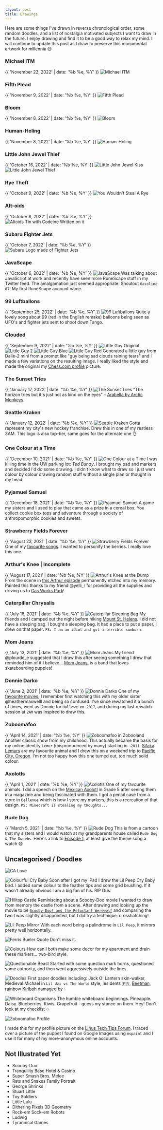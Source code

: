 ```yaml
---
layout: post
title: Drawings
---
```


Here are some things I've drawn in reverse chronological order, some random doodles, and a list of nostalgia motivated subjects I want to draw in the future. I enjoy drawing and find it to be a good way to relax my mind. I will continue to update this post as I draw to preserve this monumental artwork for millennia :relieved:

<!-- pink pills for pale people, built to spill remake covers -->

### Michael ITM

{{ 'November 22, 2022' | date: '%b %e, %Y' }}
![Michael ITM](/assets/drawings/michael-itm.png)
<!-- TODO -->

### Fifth Plead

{{ 'November 9, 2022' | date: '%b %e, %Y' }}
![Fifth Plead](/assets/drawings/fifth-plead.png)
<!-- TODO -->

### Bloom

{{ 'November 8, 2022' | date: '%b %e, %Y' }}
![Bloom](/assets/drawings/bloom.png)
<!-- TODO -->

### Human-Holing

{{ 'November 8, 2022' | date: '%b %e, %Y' }}
![Human-Holing](/assets/drawings/human-holing.png)
<!-- TODO -->

### Little John Jewel Thief

{{ 'October 16, 2022' | date: '%b %e, %Y' }}
![Little John Jewel Kiss](/assets/drawings/jewel-kiss.png)
![Little John Jewel Thief](/assets/drawings/jewel-thief.png)
<!-- TODO -->

### Rye Theft

{{ 'October 9, 2022' | date: '%b %e, %Y' }}
![You Wouldn't Steal A Rye](/assets/drawings/rye-thief.png)
<!-- TODO -->

### Alt-oids

{{ 'October 8, 2022' | date: '%b %e, %Y' }}
![Altoids Tin with Codeine Written on it](/assets/drawings/codeine.png)
<!-- TODO -->

### Subaru Fighter Jets

{{ 'October 7, 2022' | date: '%b %e, %Y' }}
![Subaru Logo made of Fighter Jets](/assets/drawings/subaru-jets.png)
<!-- TODO -->

### JavaScape

{{ 'October 6, 2022' | date: '%b %e, %Y' }}
![JavaScape](/assets/drawings/javascape.png)
Was talking about JavaScript at work and recently have seen more RuneScape stuff in my Twitter feed. The amalgamation just seemed appropriate. Shoutout `Gasoline 87`! My first RuneScape account name.

### 99 Luftballons

{{ 'September 25, 2022' | date: '%b %e, %Y' }}
![99 Luftballons](/assets/drawings/99-luftballons.jpg)
Quite a lovely song about 99 (red in the English remake) balloons being seen as UFO's and fighter jets sent to shoot down Tango.

### Clouded

{{ 'September 9, 2022' | date: '%b %e, %Y' }}
![Little Guy Original](/assets/drawings/little-guy/1.png)
![Little Guy 2](/assets/drawings/little-guy/2.png)
![Little Guy Blue](/assets/drawings/little-guy/blue.png)
![Little Guy Red](/assets/drawings/little-guy/red.png)
Generated a little guy from Dalle-2 mini from a prompt like "guy being sad clouds raining tears" and I made a few variations on the resulting image. I really liked the style and made the original my [Chess.com profile](https://www.chess.com/member/micmax) picture.

<!-- TODO: include a copy of original, on work laptop IIRC -->

### The Sunset Tries

{{ 'January 17, 2022' | date: '%b %e, %Y' }}
![The Sunset Tries](/assets/drawings/sunset-tries.jpg)
"The horizon tries but it's just not as kind on the eyes" - [Arabella by Arctic Monkeys](https://open.spotify.com/track/7nzsY8vlnKdvGOEE0rjAXZ?si=4102e6ec6a804fe7).

### Seattle Kraken

{{ 'January 12, 2022' | date: '%b %e, %Y' }}
![Seattle Kraken](/assets/drawings/seattle-kraken.jpg)
Gotta represent my city's new hockey franchise. Drew this in one of my restless 3AM. This logo is also top-tier, same goes for the alternate one :ok_hand:

### One Colour at a Time

{{ 'December 10, 2021' | date: '%b %e, %Y' }}
![One Colour at a Time](/assets/drawings/one-colour-at-a-time.jpg)
I was killing time in the UW parking lot: _Ted Bundy_. I brought my pad and markers and decided I'd do some drawing. I didn't know what to draw so I just went colour by colour drawing random stuff without a single plan or thought in my head.

### Pyjamuel Samuel

{{ 'December 18, 2021' | date: '%b %e, %Y' }}
![Pyjamuel Samuel](/assets/drawings/pyjama-sam.jpg)
A game my sisters and I used to play that came as a prize in a cereal box. You collect cookie box tops and adventure through a society of  anthropomorphic cookies and sweets.

### Strawberry Fields Forever

{{ 'August 23, 2021' | date: '%b %e, %Y' }}
![Strawberry Fields Forever](/assets/drawings/strawberry-fields-forever.jpg)
One of my [favourite songs](https://youtu.be/HtUH9z_Oey8). I wanted to personify the berries. I really love this one.

### Arthur's Knee | Incomplete

{{ 'August 17, 2021' | date: '%b %e, %Y' }}
![Arthur's Knee at the Dump](/assets/drawings/arthur.jpg)
From the scene in [this Arthur episode](https://arthur.fandom.com/wiki/Arthur%27s_Knee) permanently etched into my memory. Painted this thanks to my friend @yelli_r for providing all the supplies and driving us to [Gas Works Park](http://www.seattle.gov/parks/find/parks/gas-works-park)!

### Caterpillar Chrysalis

{{ 'July 16, 2021' | date: '%b %e, %Y' }}
![Caterpillar Sleeping Bag](/assets/drawings/caterpillar.jpg)
My friends and I camped out the night before hiking [Mount St. Helens](https://en.wikipedia.org/wiki/Mount_St._Helens). I did not have a sleeping bag. I bought a sleeping bag. It had a place to put a paper. I drew on that paper. `PS: I am an idiot and got a terrible sunburn.`

### Mom Jeans

{{ 'July 13, 2021' | date: '%b %e, %Y' }}
![Mom Jeans](/assets/drawings/mom-jeans.jpg)
My friend @plourde_e suggested that I draw this after seeing something I drew that reminded him of it I believe... [Mom Jeans.](https://momjeansca.bandcamp.com/album/puppy-love) is a band that loves skateboarding puppies!

### Donnie Darko

{{ 'June 2, 2021' | date: '%b %e, %Y' }}
![Donnie Darko](/assets/drawings/donnie-darko.jpg)
One of my [favourite movies](https://www.imdb.com/title/tt0246578/), I remember first watching this with my older sister @heathermaxwelll and being so confused. I've since rewatched it a bunch of times, went as Donnie for `Hallowe'en 2017`, and during my last rewatch session at `2AM` was inspired to draw this.

### Zoboomafoo

{{ 'April 14, 2021' | date: '%b %e, %Y' }}
![Zoboomafoo in Zobooland](/assets/drawings/zoboomafoo.jpg)
Another classic show from my childhood. This actually became the basis for my online identity `Lemur` (mispronounced by many) starting in `~2011`. [Sifaka Lemurs](https://en.wikipedia.org/wiki/Sifaka) are my favourite animal and I drew this on a weekend trip to [Pacific City, Oregon](https://en.wikipedia.org/wiki/Pacific_City,_Oregon). I'm not too happy how this one turned out, too much solid colour.

### Axolotls

{{ 'April 1, 2021' | date: '%b %e, %Y' }}
![Axolotls](/assets/drawings/axolotls.jpg)
One of my favourite animals. I did a speech on the [Mexican Axolotl](https://en.wikipedia.org/wiki/Axolotl) in Grade 5 after seeing them in a magazine and being fascinated with them. I got a pencil case from a store in `Bellevue` which is how I  store my markers, this is a recreation of that design. `PS: Minecraft is stealing my thoughts...`

### Rude Dog

{{ 'March 5, 2021' | date: '%b %e, %Y' }}
![Rude Dog](/assets/drawings/rude-dog.jpg)
This is from a cartoon that my sisters and I would watch at my grandparents house called `Rude Dog & The Dweebs`. Here's a link to [Episode 1](https://youtu.be/aj3XSmBcOHs), at least give the theme song a watch :sweat_smile:

## Uncategorised / Doodles

![CA Love](/assets/drawings/ca-love.png)
<!-- TODO -->

![Colourful Cry Baby](/assets/drawings/cry-baby.png)
Soon after I got my iPad I drew the Lil Peep Cry Baby bird. I added some colour to the feather tips and some grid brushing. If it wasn't already obvious I am a big fan of his. RIP Gus.

![Hilltop Castle](/assets/drawings/hilltop-castle.jpg)
Reminiscing about a Scooby-Doo movie I wanted to draw from memory the castle from a scene. After drawing and looking up the movie to be [`Scooby-Doo! and the Reluctant Werewolf`](https://www.imdb.com/title/tt0189072/) and comparing the two I was slightly disappointed, but I did try a technique: crosshatching!

![Lil Peep Mirror](/assets/drawings/lil-peep-mirror.jpg)
With each word being a palindrome in `Lil Peep`, it mirrors pretty well horizontally.

![Ferris Bueler Quote](/assets/drawings/ferris-bueler.jpg)
Don't miss it.

![Colours](/assets/drawings/colours.jpg)
How can I both make some decor for my apartment and drain these markers... two-bird style.

![Questionable Beast](/assets/drawings/beast.jpg)
Started with some question mark horns, questioned some authority, and then went aggressively outside the lines.

![Doodles](/assets/drawings/doodles.jpg)
First paper doodles including: Jack O' Lantern skin-walker, Medieval Michael in `Lil Uzi vs The World` style, les dents :fr:, [Beetman](https://americandad.fandom.com/wiki/Beetman), rainbow [Kiriboh](https://yugioh.fandom.com/wiki/Kuriboh) damaged by :droplet:

![Whiteboard Organisms](/assets/drawings/whiteboard-organisms.jpg)
The humble whiteboard beginnings. Pineapple. Daisy. Blueberries. Kiwis. Grapefruit - guess my stance on them. Hey! Don't look at my checklist :boom:

![Zoboomafoo Profile](/assets/drawings/lemur.png)

I made this for my profile picture on the [Linus Tech Tips Forum](https://linustechtips.com/profile/787-prolemur/). I traced over a picture of the puppet I found on Google Images using `mspaint` and I use it for many of my more-anonymous online accounts.

## Not Illustrated Yet

- Scooby-Doo
- Tranquility Base Hotel & Casino
- Super Smash Bros. Melee
- Rats and Snakes Family Portrait
- George Shrinks
- Stuart Little
- Toy Soldiers
- Little Lulu
- Dithering Pixels 3D Geometry
- Rock-em Sock-em Robots
- Ludwig
- Tyrannical Games

